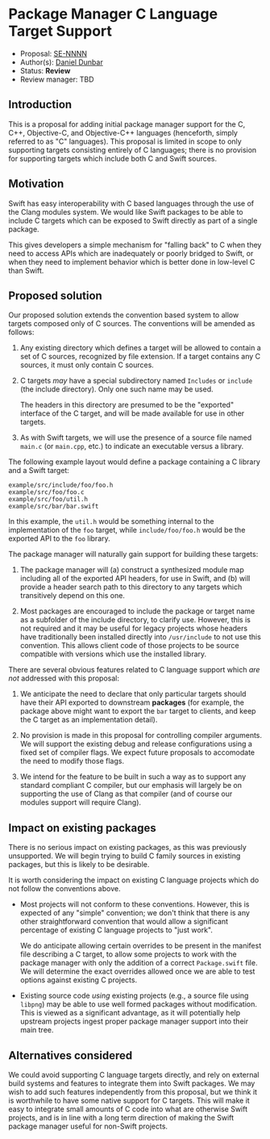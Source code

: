 # Package Manager C Language Target Support

* Proposal: [SE-NNNN](https://github.com/apple/swift-evolution/blob/master/proposals/NNNN-swiftpm-c-language-targets.md)
* Author(s): [Daniel Dunbar](https://github.com/ddunbar)
* Status: **Review**
* Review manager: TBD

## Introduction

This is a proposal for adding initial package manager support for the C, C++,
Objective-C, and Objective-C++ languages (henceforth, simply referred to as "C"
languages). This proposal is limited in scope to only supporting targets
consisting entirely of C languages; there is no provision for supporting targets
which include both C and Swift sources.

## Motivation

Swift has easy interoperability with C based languages through the use of the
Clang modules system. We would like Swift packages to be able to include C
targets which can be exposed to Swift directly as part of a single package.

This gives developers a simple mechanism for "falling back" to C when they need
to access APIs which are inadequately or poorly bridged to Swift, or when they
need to implement behavior which is better done in low-level C than Swift.

## Proposed solution

Our proposed solution extends the convention based system to allow targets
composed only of C sources. The conventions will be amended as follows:

1. Any existing directory which defines a target will be allowed to contain a
   set of C sources, recognized by file extension. If a target contains any C
   sources, it must only contain C sources.

2. C targets *may* have a special subdirectory named `Includes` or `include`
   (the include directory). Only one such name may be used.

   The headers in this directory are presumed to be the "exported" interface of
   the C target, and will be made available for use in other targets.

3. As with Swift targets, we will use the presence of a source file named
   `main.c` (or `main.cpp`, etc.) to indicate an executable versus a library.

The following example layout would define a package containing a C library and a
Swift target:

    example/src/include/foo/foo.h
    example/src/foo/foo.c
    example/src/foo/util.h
    example/src/bar/bar.swift

In this example, the `util.h` would be something internal to the implementation
of the `foo` target, while `include/foo/foo.h` would be the exported API to the
`foo` library.

The package manager will naturally gain support for building these targets:

1. The package manager will (a) construct a synthesized module map including all
   of the exported API headers, for use in Swift, and (b) will provide a header
   search path to this directory to any targets which transitively depend on
   this one.

2. Most packages are encouraged to include the package or target name as a
   subfolder of the include directory, to clarify use. However, this is not
   required and it may be useful for legacy projects whose headers have
   traditionally been installed directly into `/usr/include` to not use this
   convention. This allows client code of those projects to be source compatible
   with versions which use the installed library.

There are several obvious features related to C language support which *are not*
addressed with this proposal:
   
1. We anticipate the need to declare that only particular targets should have
   their API exported to downstream **packages** (for example, the package above
   might want to export the `bar` target to clients, and keep the C target as an
   implementation detail).

2. No provision is made in this proposal for controlling compiler arguments. We
   will support the existing debug and release configurations using a fixed set
   of compiler flags. We expect future proposals to accomodate the need to
   modify those flags.

3. We intend for the feature to be built in such a way as to support any
   standard compliant C compiler, but our emphasis will largely be on supporting
   the use of Clang as that compiler (and of course our modules support will
   require Clang).

## Impact on existing packages

There is no serious impact on existing packages, as this was previously
unsupported. We will begin trying to build C family sources in existing
packages, but this is likely to be desirable.

It is worth considering the impact on existing C language projects which do not
follow the conventions above.

* Most projects will not conform to these conventions. However, this is expected
  of any "simple" convention; we don't think that there is any other
  straightforward convention that would allow a significant percentage of
  existing C language projects to "just work".

  We do anticipate allowing certain overrides to be present in the manifest file
  describing a C target, to allow some projects to work with the package manager
  with only the addition of a correct `Package.swift` file. We will determine
  the exact overrides allowed once we are able to test options against existing
  C projects.

* Existing source code *using* existing projects (e.g., a source file using
  `libpng`) may be able to use well formed packages without modification. This
  is viewed as a significant advantage, as it will potentially help upstream
  projects ingest proper package manager support into their main tree.

## Alternatives considered

We could avoid supporting C language targets directly, and rely on external
build systems and features to integrate them into Swift packages. We may wish to
add such features independently from this proposal, but we think it is
worthwhile to have some native support for C targets. This will make it easy to
integrate small amounts of C code into what are otherwise Swift projects, and is
in line with a long term direction of making the Swift package manager useful
for non-Swift projects.
